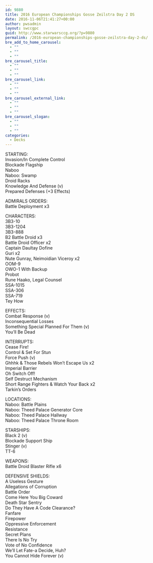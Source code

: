 ```yaml
---
id: 9880
title: 2016 European Championships Gosse Zeilstra Day 2 DS
date: 2016-11-06T21:41:27+00:00
author: pwsadmin
layout: swccgpc
guid: http://www.starwarsccg.org/?p=9880
permalink: /2016-european-championships-gosse-zeilstra-day-2-ds/
bre_add_to_home_carousel:
  - ""
  - ""
  - ""
bre_carousel_title:
  - ""
  - ""
  - ""
bre_carousel_link:
  - ""
  - ""
  - ""
bre_carousel_external_link:
  - ""
  - ""
  - ""
bre_carousel_slogan:
  - ""
  - ""
  - ""
categories:
  - Decks
---
```

STARTING:  
Invasion/In Complete Control  
Blockade Flagship  
Naboo  
Naboo: Swamp  
Droid Racks  
Knowledge And Defense (v)  
Prepared Defenses (+3 Effects)

ADMIRALS ORDERS:  
Battle Deployment x3

CHARACTERS:  
3B3-10  
3B3-1204  
3B3-888  
B2 Battle Droid x3  
Battle Droid Officer x2  
Captain Daultay Dofine  
Guri x2  
Nute Gunray, Neimoidian Viceroy x2  
OOM-9  
OWO-1 With Backup  
Probot  
Rune Haako, Legal Counsel  
SSA-1015  
SSA-306  
SSA-719  
Tey How

EFFECTS:  
Combat Response (v)  
Inconsequential Losses  
Something Special Planned For Them (v)  
You&#8217;ll Be Dead

INTERRUPTS:  
Cease Fire!  
Control & Set For Stun  
Force Push (v)  
Ghhhk & Those Rebels Won&#8217;t Escape Us x2  
Imperial Barrier  
Oh Switch Off!  
Self Destruct Mechanism  
Short Range Fighters & Watch Your Back x2  
Tarkin&#8217;s Orders

LOCATIONS:  
Naboo: Battle Plains  
Naboo: Theed Palace Generator Core  
Naboo: Theed Palace Hallway  
Naboo: Theed Palace Throne Room

STARSHIPS:  
Black 2 (v)  
Blockade Support Ship  
Stinger (v)  
TT-6

WEAPONS:  
Battle Droid Blaster Rifle x6

DEFENSIVE SHIELDS:  
A Useless Gesture  
Allegations of Corruption  
Battle Order  
Come Here You Big Coward  
Death Star Sentry  
Do They Have A Code Clearance?  
Fanfare  
Firepower  
Oppressive Enforcement  
Resistance  
Secret Plans  
There Is No Try  
Vote of No Confidence  
We&#8217;ll Let Fate-a Decide, Huh?  
You Cannot Hide Forever (v)